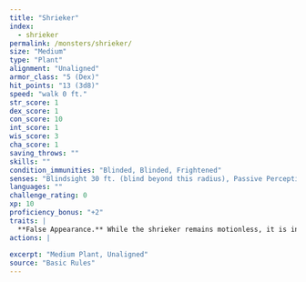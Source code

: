 ```yaml
---
title: "Shrieker"
index:
  - shrieker
permalink: /monsters/shrieker/
size: "Medium"
type: "Plant"
alignment: "Unaligned"
armor_class: "5 (Dex)"
hit_points: "13 (3d8)"
speed: "walk 0 ft."
str_score: 1
dex_score: 1
con_score: 10
int_score: 1
wis_score: 3
cha_score: 1
saving_throws: ""
skills: ""
condition_immunities: "Blinded, Blinded, Frightened"
senses: "Blindsight 30 ft. (blind beyond this radius), Passive Perception 6"
languages: ""
challenge_rating: 0
xp: 10
proficiency_bonus: "+2"
traits: |
  **False Appearance.** While the shrieker remains motionless, it is indistinguishable from an ordinary fungus.
actions: |
  
excerpt: "Medium Plant, Unaligned"
source: "Basic Rules"
---
```

